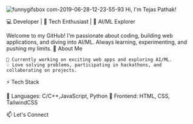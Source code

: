 ![funnygifsbox com-2019-06-28-12-23-55-93](https://github.com/user-attachments/assets/6db88c34-a403-4f73-8d09-431a16024024) Hi, I'm Tejas Pathak!

💻 Developer | 🚀 Tech Enthusiast | 🤖 AI/ML Explorer

Welcome to my GitHub! I'm passionate about coding, building web applications, and diving into AI/ML. Always learning, experimenting, and pushing my limits.
🚀 About Me

    🔭 Currently working on exciting web apps and exploring AI/ML.
    💡 Love solving problems, participating in hackathons, and collaborating on projects.

⚡ Tech Stack

🔹 Languages: C/C++,JavaScript, Python
🔹 Frontend: HTML, CSS, TailwindCSS

📫 Let's Connect


<!--
**Evilstein-debug/Evilstein-debug** is a ✨ _special_ ✨ repository because its `README.md` (this file) appears on your GitHub profile.

Here are some ideas to get you started:

- 🔭 I’m currently working on ...
- 🌱 I’m currently learning ...
- 👯 I’m looking to collaborate on ...
- 🤔 I’m looking for help with ...
- 💬 Ask me about ...
- 📫 How to reach me: ...
- 😄 Pronouns: ...
- ⚡ Fun fact: ...
-->
